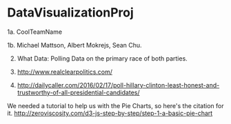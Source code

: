 # DataVisualizationProj

1a. CoolTeamName

1b. Michael Mattson, Albert Mokrejs, Sean Chu.

2. What Data: Polling Data on the primary race of both parties. 

3. http://www.realclearpolitics.com/
4. http://dailycaller.com/2016/02/17/poll-hillary-clinton-least-honest-and-trustworthy-of-all-presidential-candidates/

We needed a tutorial to help us with the Pie Charts, so here's the citation for it. http://zeroviscosity.com/d3-js-step-by-step/step-1-a-basic-pie-chart
